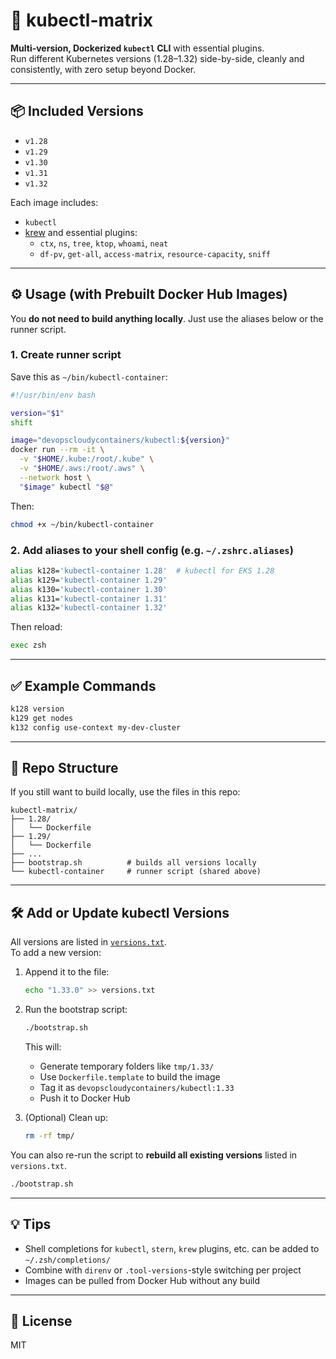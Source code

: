 # 🧰 kubectl-matrix

**Multi-version, Dockerized `kubectl` CLI** with essential plugins.  
Run different Kubernetes versions (1.28–1.32) side-by-side, cleanly and consistently, with zero setup beyond Docker.

---

## 📦 Included Versions

- `v1.28`
- `v1.29`
- `v1.30`
- `v1.31`
- `v1.32`

Each image includes:

- `kubectl`
- [krew](https://krew.sigs.k8s.io/) and essential plugins:
  - `ctx`, `ns`, `tree`, `ktop`, `whoami`, `neat`
  - `df-pv`, `get-all`, `access-matrix`, `resource-capacity`, `sniff`

---

## ⚙️ Usage (with Prebuilt Docker Hub Images)

You **do not need to build anything locally**. Just use the aliases below or the runner script.

### 1. Create runner script

Save this as `~/bin/kubectl-container`:

```bash
#!/usr/bin/env bash

version="$1"
shift

image="devopscloudycontainers/kubectl:${version}"
docker run --rm -it \
  -v "$HOME/.kube:/root/.kube" \
  -v "$HOME/.aws:/root/.aws" \
  --network host \
  "$image" kubectl "$@"
```

Then:

```bash
chmod +x ~/bin/kubectl-container
```

### 2. Add aliases to your shell config (e.g. `~/.zshrc.aliases`)

```bash
alias k128='kubectl-container 1.28'  # kubectl for EKS 1.28
alias k129='kubectl-container 1.29'
alias k130='kubectl-container 1.30'
alias k131='kubectl-container 1.31'
alias k132='kubectl-container 1.32'
```

Then reload:

```bash
exec zsh
```

---

## ✅ Example Commands

```bash
k128 version
k129 get nodes
k132 config use-context my-dev-cluster
```

---

## 📁 Repo Structure

If you still want to build locally, use the files in this repo:

```
kubectl-matrix/
├── 1.28/
│   └── Dockerfile
├── 1.29/
│   └── Dockerfile
├── ...
├── bootstrap.sh          # builds all versions locally
└── kubectl-container     # runner script (shared above)
```

---

## 🛠 Add or Update kubectl Versions

All versions are listed in [`versions.txt`](./versions.txt).  
To add a new version:

1. Append it to the file:

   ```bash
   echo "1.33.0" >> versions.txt
   ```

2. Run the bootstrap script:

   ```bash
   ./bootstrap.sh
   ```

   This will:
   - Generate temporary folders like `tmp/1.33/`
   - Use `Dockerfile.template` to build the image
   - Tag it as `devopscloudycontainers/kubectl:1.33`
   - Push it to Docker Hub

3. (Optional) Clean up:

   ```bash
   rm -rf tmp/
   ```

You can also re-run the script to **rebuild all existing versions** listed in `versions.txt`.

```bash
./bootstrap.sh
```

---

## 💡 Tips

- Shell completions for `kubectl`, `stern`, `krew` plugins, etc. can be added to `~/.zsh/completions/`
- Combine with `direnv` or `.tool-versions`-style switching per project
- Images can be pulled from Docker Hub without any build

---

## 📝 License

MIT
